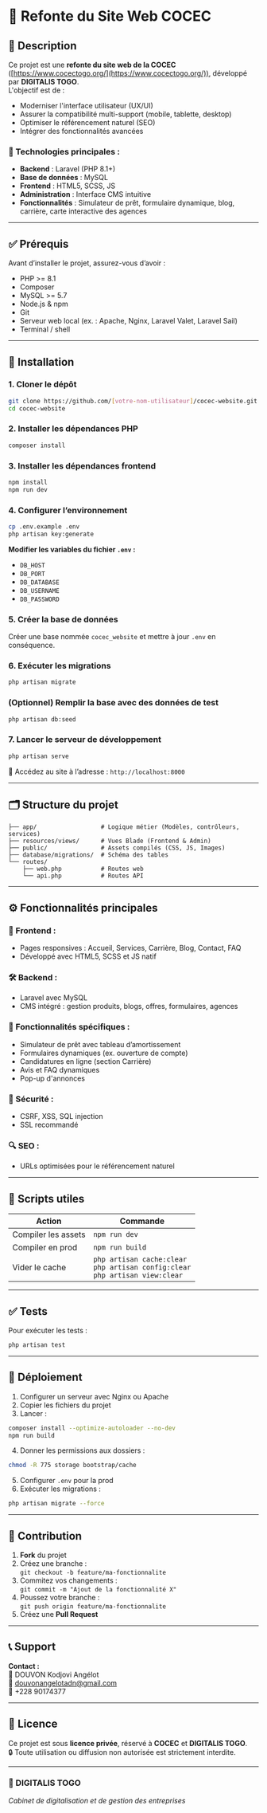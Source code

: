 # 🏦 Refonte du Site Web COCEC

## 📌 Description

Ce projet est une **refonte du site web de la COCEC** ([https://www.cocectogo.org/](https://www.cocectogo.org/)), développé par **DIGITALIS TOGO**.  
L'objectif est de :
- Moderniser l'interface utilisateur (UX/UI)
- Assurer la compatibilité multi-support (mobile, tablette, desktop)
- Optimiser le référencement naturel (SEO)
- Intégrer des fonctionnalités avancées

### 🔧 Technologies principales :
- **Backend** : Laravel (PHP 8.1+)
- **Base de données** : MySQL
- **Frontend** : HTML5, SCSS, JS
- **Administration** : Interface CMS intuitive
- **Fonctionnalités** : Simulateur de prêt, formulaire dynamique, blog, carrière, carte interactive des agences

---

## ✅ Prérequis

Avant d’installer le projet, assurez-vous d’avoir :

- PHP >= 8.1
- Composer
- MySQL >= 5.7
- Node.js & npm
- Git
- Serveur web local (ex. : Apache, Nginx, Laravel Valet, Laravel Sail)
- Terminal / shell

---

## 🚀 Installation

### 1. Cloner le dépôt

```bash
git clone https://github.com/[votre-nom-utilisateur]/cocec-website.git
cd cocec-website
```

### 2. Installer les dépendances PHP

```bash
composer install
```

### 3. Installer les dépendances frontend

```bash
npm install
npm run dev
```

### 4. Configurer l’environnement

```bash
cp .env.example .env
php artisan key:generate
```

**Modifier les variables du fichier `.env` :**

- `DB_HOST`
- `DB_PORT`
- `DB_DATABASE`
- `DB_USERNAME`
- `DB_PASSWORD`

### 5. Créer la base de données

Créer une base nommée `cocec_website` et mettre à jour `.env` en conséquence.

### 6. Exécuter les migrations

```bash
php artisan migrate
```

### (Optionnel) Remplir la base avec des données de test

```bash
php artisan db:seed
```

### 7. Lancer le serveur de développement

```bash
php artisan serve
```

📍 Accédez au site à l’adresse : `http://localhost:8000`

---

## 🗂️ Structure du projet

```
├── app/                  # Logique métier (Modèles, contrôleurs, services)
├── resources/views/      # Vues Blade (Frontend & Admin)
├── public/               # Assets compilés (CSS, JS, Images)
├── database/migrations/  # Schéma des tables
└── routes/
    ├── web.php           # Routes web
    └── api.php           # Routes API
```

---

## ⚙️ Fonctionnalités principales

### 🎨 Frontend :
- Pages responsives : Accueil, Services, Carrière, Blog, Contact, FAQ
- Développé avec HTML5, SCSS et JS natif

### 🛠️ Backend :
- Laravel avec MySQL
- CMS intégré : gestion produits, blogs, offres, formulaires, agences

### 🚀 Fonctionnalités spécifiques :
- Simulateur de prêt avec tableau d’amortissement
- Formulaires dynamiques (ex. ouverture de compte)
- Candidatures en ligne (section Carrière)
- Avis et FAQ dynamiques
- Pop-up d'annonces

### 🔐 Sécurité :
- CSRF, XSS, SQL injection
- SSL recommandé

### 🔍 SEO :
- URLs optimisées pour le référencement naturel

---

## 📜 Scripts utiles

| Action | Commande |
|--------|----------|
| Compiler les assets | `npm run dev` |
| Compiler en prod    | `npm run build` |
| Vider le cache      | `php artisan cache:clear`<br>`php artisan config:clear`<br>`php artisan view:clear` |

---

## ✅ Tests

Pour exécuter les tests :

```bash
php artisan test
```

---

## 🚢 Déploiement

1. Configurer un serveur avec Nginx ou Apache
2. Copier les fichiers du projet
3. Lancer :

```bash
composer install --optimize-autoloader --no-dev
npm run build
```

4. Donner les permissions aux dossiers :

```bash
chmod -R 775 storage bootstrap/cache
```

5. Configurer `.env` pour la prod
6. Exécuter les migrations :

```bash
php artisan migrate --force
```

---

## 🤝 Contribution

1. **Fork** du projet
2. Créez une branche :  
   `git checkout -b feature/ma-fonctionnalite`
3. Commitez vos changements :  
   `git commit -m "Ajout de la fonctionnalité X"`
4. Poussez votre branche :  
   `git push origin feature/ma-fonctionnalite`
5. Créez une **Pull Request**

---

## 📞 Support

**Contact :**  
👤 DOUVON Kodjovi Angélot  
📧 douvonangelotadn@gmail.com  
📱 +228 90174377

---

## 📄 Licence

Ce projet est sous **licence privée**, réservé à **COCEC** et **DIGITALIS TOGO**.  
🔒 Toute utilisation ou diffusion non autorisée est strictement interdite.

---

### 🚀 DIGITALIS TOGO  
_Cabinet de digitalisation et de gestion des entreprises_